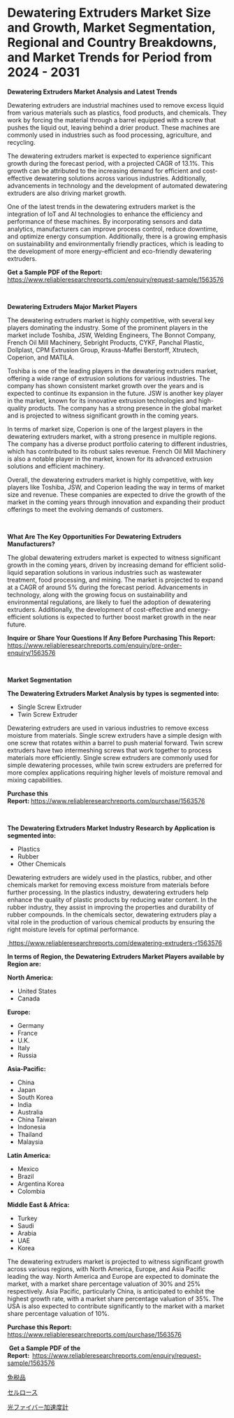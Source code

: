 <p><h1>Dewatering Extruders Market Size and Growth, Market Segmentation, Regional and Country Breakdowns, and Market Trends for Period from 2024 -  2031</h1></p><p><strong>Dewatering Extruders Market Analysis and Latest Trends</strong></p>
<p><p>Dewatering extruders are industrial machines used to remove excess liquid from various materials such as plastics, food products, and chemicals. They work by forcing the material through a barrel equipped with a screw that pushes the liquid out, leaving behind a drier product. These machines are commonly used in industries such as food processing, agriculture, and recycling.</p><p>The dewatering extruders market is expected to experience significant growth during the forecast period, with a projected CAGR of 13.1%. This growth can be attributed to the increasing demand for efficient and cost-effective dewatering solutions across various industries. Additionally, advancements in technology and the development of automated dewatering extruders are also driving market growth.</p><p>One of the latest trends in the dewatering extruders market is the integration of IoT and AI technologies to enhance the efficiency and performance of these machines. By incorporating sensors and data analytics, manufacturers can improve process control, reduce downtime, and optimize energy consumption. Additionally, there is a growing emphasis on sustainability and environmentally friendly practices, which is leading to the development of more energy-efficient and eco-friendly dewatering extruders.</p></p>
<p><strong>Get a Sample PDF of the Report:&nbsp;</strong> <a href="https://www.reliableresearchreports.com/enquiry/request-sample/1563576">https://www.reliableresearchreports.com/enquiry/request-sample/1563576</a></p>
<p>&nbsp;</p>
<p><strong>Dewatering Extruders Major Market Players</strong></p>
<p><p>The dewatering extruders market is highly competitive, with several key players dominating the industry. Some of the prominent players in the market include Toshiba, JSW, Welding Engineers, The Bonnot Company, French Oil Mill Machinery, Sebright Products, CYKF, Panchal Plastic, Dollplast, CPM Extrusion Group, Krauss-Maffei Berstorff, Xtrutech, Coperion, and MATILA.</p><p>Toshiba is one of the leading players in the dewatering extruders market, offering a wide range of extrusion solutions for various industries. The company has shown consistent market growth over the years and is expected to continue its expansion in the future. JSW is another key player in the market, known for its innovative extrusion technologies and high-quality products. The company has a strong presence in the global market and is projected to witness significant growth in the coming years.</p><p>In terms of market size, Coperion is one of the largest players in the dewatering extruders market, with a strong presence in multiple regions. The company has a diverse product portfolio catering to different industries, which has contributed to its robust sales revenue. French Oil Mill Machinery is also a notable player in the market, known for its advanced extrusion solutions and efficient machinery.</p><p>Overall, the dewatering extruders market is highly competitive, with key players like Toshiba, JSW, and Coperion leading the way in terms of market size and revenue. These companies are expected to drive the growth of the market in the coming years through innovation and expanding their product offerings to meet the evolving demands of customers.</p></p>
<p>&nbsp;</p>
<p><strong>What Are The Key Opportunities For Dewatering Extruders Manufacturers?</strong></p>
<p><p>The global dewatering extruders market is expected to witness significant growth in the coming years, driven by increasing demand for efficient solid-liquid separation solutions in various industries such as wastewater treatment, food processing, and mining. The market is projected to expand at a CAGR of around 5% during the forecast period. Advancements in technology, along with the growing focus on sustainability and environmental regulations, are likely to fuel the adoption of dewatering extruders. Additionally, the development of cost-effective and energy-efficient solutions is expected to further boost market growth in the near future.</p></p>
<p><strong>Inquire or Share Your Questions If Any Before Purchasing This Report:</strong> <a href="https://www.reliableresearchreports.com/enquiry/pre-order-enquiry/1563576">https://www.reliableresearchreports.com/enquiry/pre-order-enquiry/1563576</a></p>
<p>&nbsp;</p>
<p><strong>Market Segmentation</strong></p>
<p><strong>The Dewatering Extruders Market Analysis by types is segmented into:</strong></p>
<p><ul><li>Single Screw Extruder</li><li>Twin Screw Extruder</li></ul></p>
<p><p>Dewatering extruders are used in various industries to remove excess moisture from materials. Single screw extruders have a simple design with one screw that rotates within a barrel to push material forward. Twin screw extruders have two intermeshing screws that work together to process materials more efficiently. Single screw extruders are commonly used for simple dewatering processes, while twin screw extruders are preferred for more complex applications requiring higher levels of moisture removal and mixing capabilities.</p></p>
<p><strong>Purchase this Report:&nbsp;</strong><a href="https://www.reliableresearchreports.com/purchase/1563576">https://www.reliableresearchreports.com/purchase/1563576</a></p>
<p>&nbsp;</p>
<p><strong>The Dewatering Extruders Market Industry Research by Application is segmented into:</strong></p>
<p><ul><li>Plastics</li><li>Rubber</li><li>Other Chemicals</li></ul></p>
<p><p>Dewatering extruders are widely used in the plastics, rubber, and other chemicals market for removing excess moisture from materials before further processing. In the plastics industry, dewatering extruders help enhance the quality of plastic products by reducing water content. In the rubber industry, they assist in improving the properties and durability of rubber compounds. In the chemicals sector, dewatering extruders play a vital role in the production of various chemical products by ensuring the right moisture levels for optimal performance.</p></p>
<p><a href="https://www.reliableresearchreports.com/dewatering-extruders-r1563576">&nbsp;https://www.reliableresearchreports.com/dewatering-extruders-r1563576</a></p>
<p><strong>In terms of Region, the Dewatering Extruders Market Players available by Region are:</strong></p>
<p>
    <p> <strong> North America: </strong>
        <ul>
            <li>United States</li>
            <li>Canada</li>
        </ul>
        </p> 
    <p> <strong> Europe: </strong>
        <ul>
            <li>Germany</li>
            <li>France</li>
            <li>U.K.</li>
            <li>Italy</li>
            <li>Russia</li>
        </ul>
        </p> 
    <p> <strong> Asia-Pacific: </strong>
        <ul>
            <li>China</li>
            <li>Japan</li>
            <li>South Korea</li>
            <li>India</li>
            <li>Australia</li>
            <li>China Taiwan</li>
            <li>Indonesia</li>
            <li>Thailand</li>
            <li>Malaysia</li>
        </ul>
        </p> 
    <p> <strong> Latin America: </strong>
        <ul>
            <li>Mexico</li>
            <li>Brazil</li>
            <li>Argentina Korea</li>
            <li>Colombia</li>
        </ul>
        </p> 
    <p> <strong> Middle East & Africa: </strong>
        <ul>
            <li>Turkey</li>
            <li>Saudi</li>
            <li>Arabia</li>
            <li>UAE</li>
            <li>Korea</li>
        </ul>
    </p>
    </p>
<p><p>The dewatering extruders market is projected to witness significant growth across various regions, with North America, Europe, and Asia Pacific leading the way. North America and Europe are expected to dominate the market, with a market share percentage valuation of 30% and 25% respectively. Asia Pacific, particularly China, is anticipated to exhibit the highest growth rate, with a market share percentage valuation of 35%. The USA is also expected to contribute significantly to the market with a market share percentage valuation of 10%.</p></p>
<p><strong>Purchase this Report: </strong><a href="https://www.reliableresearchreports.com/purchase/1563576">https://www.reliableresearchreports.com/purchase/1563576</a></p>
<p>&nbsp;<strong>Get a Sample PDF of the Report:&nbsp;&nbsp;</strong><a href="https://www.reliableresearchreports.com/enquiry/request-sample/1563576">https://www.reliableresearchreports.com/enquiry/request-sample/1563576</a></p>
<p><strong></strong></p>
<p><p><a href="https://github.com/alyle7648/Market-Research-Report-List-1/blob/main/406393939127.md">免税品</a></p><p><a href="https://github.com/nxboeu02965442/Market-Research-Report-List-1/blob/main/340007839128.md">セルロース</a></p><p><a href="https://medium.com/@alfredodance/%E5%85%89%E3%83%95%E3%82%A1%E3%82%A4%E3%83%90%E3%83%BC%E5%8A%A0%E9%80%9F%E5%BA%A6%E8%A8%88%E5%B8%82%E5%A0%B4%E3%81%AF-%E5%B8%82%E5%A0%B4%E3%82%B7%E3%82%A7%E3%82%A2-%E5%B8%82%E5%A0%B4%E5%8B%95%E5%90%91-%E5%B8%82%E5%A0%B4%E6%88%90%E9%95%B7%E3%81%AB%E9%96%A2%E3%81%99%E3%82%8B%E6%83%85%E5%A0%B1%E3%82%92%E6%8F%90%E4%BE%9B%E3%81%97%E3%81%BE%E3%81%99-9c0ff4b60610">光ファイバー加速度計</a></p></p>